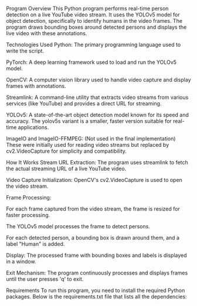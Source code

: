 Program Overview
This Python program performs real-time person detection on a live YouTube video stream. It uses the YOLOv5 model for object detection, specifically to identify humans in the video frames. The program draws bounding boxes around detected persons and displays the live video with these annotations.

Technologies Used
Python: The primary programming language used to write the script.

PyTorch: A deep learning framework used to load and run the YOLOv5 model.

OpenCV: A computer vision library used to handle video capture and display frames with annotations.

Streamlink: A command-line utility that extracts video streams from various services (like YouTube) and provides a direct URL for streaming.

YOLOv5: A state-of-the-art object detection model known for its speed and accuracy. The yolov5s variant is a smaller, faster version suitable for real-time applications.

ImageIO and ImageIO-FFMPEG: (Not used in the final implementation) These were initially used for reading video streams but replaced by cv2.VideoCapture for simplicity and compatibility.

How It Works
Stream URL Extraction: The program uses streamlink to fetch the actual streaming URL of a live YouTube video.

Video Capture Initialization: OpenCV's cv2.VideoCapture is used to open the video stream.

Frame Processing:

For each frame captured from the video stream, the frame is resized for faster processing.

The YOLOv5 model processes the frame to detect persons.

For each detected person, a bounding box is drawn around them, and a label "Human" is added.

Display: The processed frame with bounding boxes and labels is displayed in a window.

Exit Mechanism: The program continuously processes and displays frames until the user presses 'q' to exit.

Requirements
To run this program, you need to install the required Python packages. Below is the requirements.txt file that lists all the dependencies:
